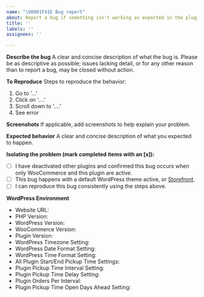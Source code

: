```yaml
---
name: "\U0001F41E Bug report"
about: Report a bug if something isn't working as expected in the plugin.
title: ''
labels: ''
assignees: ''

---
```


**Describe the bug**
A clear and concise description of what the bug is. Please be as descriptive as possible; issues lacking detail, or for any other reason than to report a bug, may be closed without action.

**To Reproduce**
Steps to reproduce the behavior:
1. Go to '...'
2. Click on '....'
3. Scroll down to '....'
4. See error

**Screenshots**
If applicable, add screenshots to help explain your problem.

**Expected behavior**
A clear and concise description of what you expected to happen.

**Isolating the problem (mark completed items with an [x]):**
- [ ] I have deactivated other plugins and confirmed this bug occurs when only WooCommerce and this plugin are active.
- [ ] This bug happens with a default WordPress theme active, or [Storefront](https://woocommerce.com/storefront/).
- [ ] I can reproduce this bug consistently using the steps above.

**WordPress Environment**
- Website URL: 
- PHP Version: 
- WordPress Version: 
- WooCommerce Version: 
- Plugin Version: 
- WordPress Timezone Setting: 
- WordPress Date Format Setting: 
- WordPress Time Format Setting: 
- All Plugin Start/End Pickup Time Settings: 
- Plugin Pickup Time Interval Setting: 
- Plugin Pickup Time Delay Setting: 
- Plugin Orders Per Interval: 
- Plugin Pickup Time Open Days Ahead Setting: 
